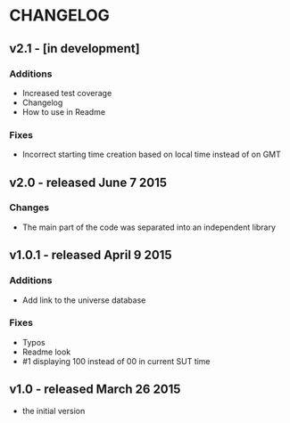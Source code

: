 # CHANGELOG


## v2.1 - [in development]
### Additions
* Increased test coverage
* Changelog
* How to use in Readme

### Fixes
* Incorrect starting time creation based on local time instead of on GMT

## v2.0 - released June 7 2015
### Changes
* The main part of the code was separated into an independent library

## v1.0.1 - released April 9 2015
### Additions
* Add link to the universe database

### Fixes
* Typos
* Readme look
* #1 displaying 100 instead of 00 in current SUT time

## v1.0 - released March 26 2015
* the initial version
